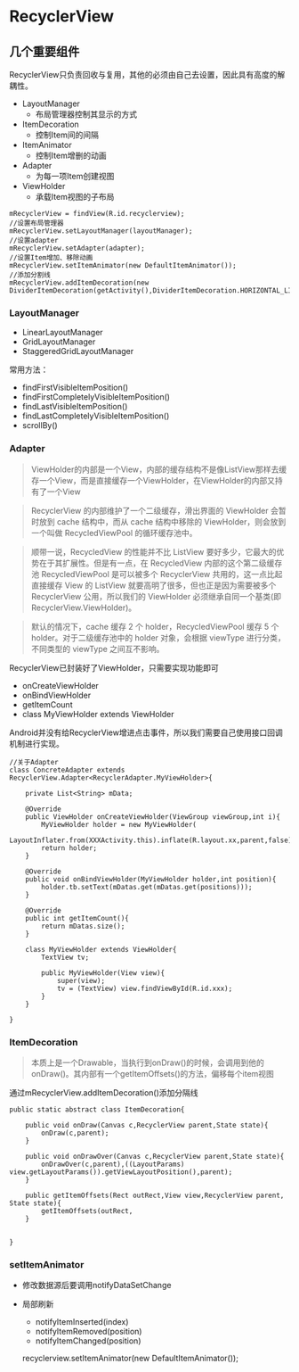 # RecyclerView #

## 几个重要组件 ##
RecyclerView只负责回收与复用，其他的必须由自己去设置，因此具有高度的解耦性。

- LayoutManager
	- 布局管理器控制其显示的方式
- ItemDecoration
	- 控制Item间的间隔
- ItemAnimator
	- 控制Item增删的动画
- Adapter
	- 为每一项Item创建视图
- ViewHolder
	- 承载Item视图的子布局
>

    mRecyclerView = findView(R.id.recyclerview);
	//设置布局管理器
	mRecyclerView.setLayoutManager(layoutManager);
	//设置adapter
	mRecyclerView.setAdapter(adapter);
	//设置Item增加、移除动画
	mRecyclerView.setItemAnimator(new DefaultItemAnimator());
	//添加分割线
	mRecyclerView.addItemDecoration(new DividerItemDecoration(getActivity(),DividerItemDecoration.HORIZONTAL_LIST);

>

### LayoutManager ###
- LinearLayoutManager
- GridLayoutManager
- StaggeredGridLayoutManager

常用方法：
- findFirstVisibleItemPosition()
- findFirstCompletelyVisibleItemPosition()
- findLastVisibleItemPosition()
- findLastCompletelyVisibleItemPosition()
- scrollBy()


### Adapter ###

>ViewHolder的内部是一个View，内部的缓存结构不是像ListView那样去缓存一个View，而是直接缓存一个ViewHolder，在ViewHolder的内部又持有了一个View


>RecyclerView 的内部维护了一个二级缓存，滑出界面的 ViewHolder 会暂时放到 cache 结构中，而从 cache 结构中移除的 ViewHolder，则会放到一个叫做 RecycledViewPool 的循环缓存池中。


>顺带一说，RecycledView 的性能并不比 ListView 要好多少，它最大的优势在于其扩展性。但是有一点，在 RecycledView 内部的这个第二级缓存池 RecycledViewPool 是可以被多个 RecyclerView 共用的，这一点比起直接缓存 View 的 ListView 就要高明了很多，但也正是因为需要被多个 RecyclerView 公用，所以我们的 ViewHolder 必须继承自同一个基类(即RecyclerView.ViewHolder)。


>默认的情况下，cache 缓存 2 个 holder，RecycledViewPool 缓存 5 个 holder。对于二级缓存池中的 holder 对象，会根据 viewType 进行分类，不同类型的 viewType 之间互不影响。

RecyclerView已封装好了ViewHolder，只需要实现功能即可
- onCreateViewHolder
- onBindViewHolder
- getItemCount
- class MyViewHolder extends ViewHolder

Android并没有给RecyclerView增进点击事件，所以我们需要自己使用接口回调机制进行实现。

    //关于Adapter
	class ConcreteAdapter extends RecyclerView.Adapter<RecyclerAdapter.MyViewHolder>{

		private List<String> mData;

		@Override
		public ViewHolder onCreateViewHolder(ViewGroup viewGroup,int i){
			MyViewHolder holder = new MyViewHolder(
			LayoutInflater.from(XXXActivity.this).inflate(R.layout.xx,parent,false));
			return holder;
		}

		@Override
		public void onBindViewHolder(MyViewHolder holder,int position){
			holder.tb.setText(mDatas.get(mDatas.get(positions)));
		}

		@Override
		public int getItemCount(){
			return mDatas.size();
		}

		class MyViewHolder extends ViewHolder{
			TextView tv;

			public MyViewHolder(View view){
				super(view);
				tv = (TextView) view.findViewById(R.id.xxx);
			}
		}

	}

### ItemDecoration ###

>本质上是一个Drawable，当执行到onDraw()的时候，会调用到他的onDraw()。其内部有一个getItemOffsets()的方法，偏移每个item视图

通过mRecyclerView.addItemDecoration()添加分隔线
	
    public static abstract class ItemDecoration{

		public void onDraw(Canvas c,RecyclerView parent,State state){
			onDraw(c,parent);
		}

		public void onDrawOver(Canvas c,RecyclerView parent,State state){
			onDrawOver(c,parent),((LayoutParams) view.getLayoutParams()).getViewLayoutPosition(),parent);
		}

		public getItemOffsets(Rect outRect,View view,RecyclerView parent, State state){
			getItemOffsets(outRect,
		}


	}

### setItemAnimator ###

- 修改数据源后要调用notifyDataSetChange
- 局部刷新
	- notifyItemInserted(index)
	- notifyItemRemoved(position)
	- notifyItemChanged(position)

    recyclerview.setItemAnimator(new DefaultItemAnimator());